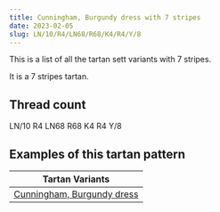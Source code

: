 ```yaml
---
title: Cunningham, Burgundy dress with 7 stripes
date: 2023-02-05
slug: LN/10/R4/LN68/R68/K4/R4/Y/8
---
```

This is a list of all the tartan sett variants with 7 stripes.

It is a 7 stripes tartan.


## Thread count
LN/10 R4 LN68 R68 K4 R4 Y/8

## Examples of this tartan pattern

| Tartan Variants |
|---------------|
| [Cunningham, Burgundy dress](/variants/ln/10/r4/ln68/r68/k4/r4/y/8-k000000-lne0e0e0-rc00000-yf0c000)||
